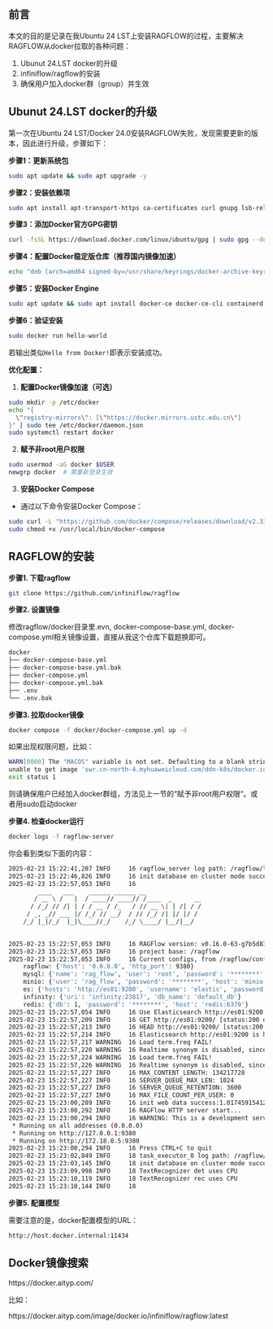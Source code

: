<h2>前言</h2>
<p>本文的目的是记录在我Ubuntu 24 LST上安装RAGFLOW的过程，主要解决RAGFLOW从docker拉取的各种问题：</p>
<ol>
   <li>Ubunut 24.LST docker的升级</li>
   <li>infiniflow/ragflow的安装</li>
   <li>确保用户加入docker群（group）并生效</li>
</ol>
<h2 id="docker">Ubunut 24.LST docker的升级</h2>

<p>第一次在Ubuntu 24 LST/Docker 24.0安装RAGFLOW失败，发现需要更新的版本，因此进行升级，步骤如下：</p>

**步骤1：更新系统包**
```bash
sudo apt update && sudo apt upgrade -y
```

**步骤2：安装依赖项**
```bash
sudo apt install apt-transport-https ca-certificates curl gnupg lsb-release -y
```

**步骤3：添加Docker官方GPG密钥**
```bash
curl -fsSL https://download.docker.com/linux/ubuntu/gpg | sudo gpg --dearmor -o /usr/share/keyrings/docker-archive-keyring.gpg
```

**步骤4：配置Docker稳定版仓库（推荐国内镜像加速）**
```bash
echo "deb [arch=amd64 signed-by=/usr/share/keyrings/docker-archive-keyring.gpg] https://mirrors.aliyun.com/docker-ce/linux/ubuntu $(lsb_release -cs) stable" | sudo tee /etc/apt/sources.list.d/docker.list > /dev/null
```

**步骤5：安装Docker Engine**
```bash
sudo apt update && sudo apt install docker-ce docker-ce-cli containerd.io -y
```

**步骤6：验证安装**
```bash
sudo docker run hello-world
```
若输出类似`Hello from Docker!`即表示安装成功。

**优化配置：**
1. **配置Docker镜像加速（可选）**
```bash
sudo mkdir -p /etc/docker
echo "{
  \"registry-mirrors\": [\"https://docker.mirrors.ustc.edu.cn\"]
}" | sudo tee /etc/docker/daemon.json
sudo systemctl restart docker
```

2. **赋予非root用户权限**
```bash
sudo usermod -aG docker $USER
newgrp docker  # 需重新登录生效
```

3. **安装Docker Compose**
- 通过以下命令安装Docker Compose：
```bash
sudo curl -L "https://github.com/docker/compose/releases/download/v2.33.1/docker-compose-linux-x86_64" -o /usr/local/bin/docker-compose
sudo chmod +x /usr/local/bin/docker-compose
```


<h2 id="ragflow">RAGFLOW的安装</h2>

**步骤1. 下载ragflow**
```bash
git clone https://github.com/infiniflow/ragflow
```

**步骤2. 设置镜像**

<p>修改ragflow/docker目录里.evn, docker-compose-base.yml, docker-compose.yml相关镜像设置，直接从我这个仓库下载题换即可。</p>

```bash
docker
├── docker-compose-base.yml
├── docker-compose-base.yml.bak
├── docker-compose.yml
├── docker-compose.yml.bak
├── .env
└── .env.bak
```

**步骤3. 拉取docker镜像**

```bash
docker compose -f docker/docker-compose.yml up -d
```

<p>如果出现权限问题，比如：</p>
  
```bash
WARN[0000] The "MACOS" variable is not set. Defaulting to a blank string. 
unable to get image 'swr.cn-north-4.myhuaweicloud.com/ddn-k8s/docker.io/mysql:8.0.39': permission denied while trying to connect to the Docker daemon socket at unix:///var/run/docker.sock: Get "http://%2Fvar%2Frun%2Fdocker.sock/v1.47/images/swr.cn-north-4.myhuaweicloud.com/ddn-k8s/docker.io/mysql:8.0.39/json": dial unix /var/run/docker.sock: connect: permission denied
exit status 1
```

<p>则请确保用户已经加入docker群组，方法见上一节的“赋予非root用户权限“。或者用sudo启动docker</p>

**步骤4. 检查docker运行**

```bash
docker logs -f ragflow-server
```

<p>你会看到类似下面的内容：</p>

```bash
2025-02-23 15:22:41,207 INFO     16 ragflow_server log path: /ragflow/logs/ragflow_server.log, log levels: {'peewee': 'WARNING', 'pdfminer': 'WARNING', 'root': 'INFO'}
2025-02-23 15:22:46,826 INFO     16 init database on cluster mode successfully
2025-02-23 15:22:57,053 INFO     16 
        ____   ___    ______ ______ __               
       / __ \ /   |  / ____// ____// /____  _      __
      / /_/ // /| | / / __ / /_   / // __ \| | /| / /
     / _, _// ___ |/ /_/ // __/  / // /_/ /| |/ |/ / 
    /_/ |_|/_/  |_|\____//_/    /_/ \____/ |__/|__/                             

    
2025-02-23 15:22:57,053 INFO     16 RAGFlow version: v0.16.0-63-g7b5d8312 full
2025-02-23 15:22:57,053 INFO     16 project base: /ragflow
2025-02-23 15:22:57,053 INFO     16 Current configs, from /ragflow/conf/service_conf.yaml:
	ragflow: {'host': '0.0.0.0', 'http_port': 9380}
	mysql: {'name': 'rag_flow', 'user': 'root', 'password': '********', 'host': 'mysql', 'port': 3306, 'max_connections': 100, 'stale_timeout': 30}
	minio: {'user': 'rag_flow', 'password': '********', 'host': 'minio:9000'}
	es: {'hosts': 'http://es01:9200', 'username': 'elastic', 'password': '********'}
	infinity: {'uri': 'infinity:23817', 'db_name': 'default_db'}
	redis: {'db': 1, 'password': '********', 'host': 'redis:6379'}
2025-02-23 15:22:57,054 INFO     16 Use Elasticsearch http://es01:9200 as the doc engine.
2025-02-23 15:22:57,209 INFO     16 GET http://es01:9200/ [status:200 duration:0.154s]
2025-02-23 15:22:57,213 INFO     16 HEAD http://es01:9200/ [status:200 duration:0.004s]
2025-02-23 15:22:57,214 INFO     16 Elasticsearch http://es01:9200 is healthy.
2025-02-23 15:22:57,217 WARNING  16 Load term.freq FAIL!
2025-02-23 15:22:57,220 WARNING  16 Realtime synonym is disabled, since no redis connection.
2025-02-23 15:22:57,224 WARNING  16 Load term.freq FAIL!
2025-02-23 15:22:57,226 WARNING  16 Realtime synonym is disabled, since no redis connection.
2025-02-23 15:22:57,227 INFO     16 MAX_CONTENT_LENGTH: 134217728
2025-02-23 15:22:57,227 INFO     16 SERVER_QUEUE_MAX_LEN: 1024
2025-02-23 15:22:57,227 INFO     16 SERVER_QUEUE_RETENTION: 3600
2025-02-23 15:22:57,227 INFO     16 MAX_FILE_COUNT_PER_USER: 0
2025-02-23 15:23:00,289 INFO     16 init web data success:1.0174591541290283
2025-02-23 15:23:00,292 INFO     16 RAGFlow HTTP server start...
2025-02-23 15:23:00,294 INFO     16 WARNING: This is a development server. Do not use it in a production deployment. Use a production WSGI server instead.
 * Running on all addresses (0.0.0.0)
 * Running on http://127.0.0.1:9380
 * Running on http://172.18.0.5:9380
2025-02-23 15:23:00,294 INFO     16 Press CTRL+C to quit
2025-02-23 15:23:02,849 INFO     18 task_executor_0 log path: /ragflow/logs/task_executor_0.log, log levels: {'peewee': 'WARNING', 'pdfminer': 'WARNING', 'root': 'INFO'}
2025-02-23 15:23:03,145 INFO     18 init database on cluster mode successfully
2025-02-23 15:23:09,998 INFO     18 TextRecognizer det uses CPU
2025-02-23 15:23:10,119 INFO     18 TextRecognizer rec uses CPU
2025-02-23 15:23:10,144 INFO     18 

```

**步骤5. 配置模型**

<p>需要注意的是，docker配置模型的URL：</p>

```bash
http://host.docker.internal:11434
```

<h2 id="image">Docker镜像搜索</h2>
<p>https://docker.aityp.com/</p>
<p>比如：</p>
<p>https://docker.aityp.com/image/docker.io/infiniflow/ragflow:latest</p>
